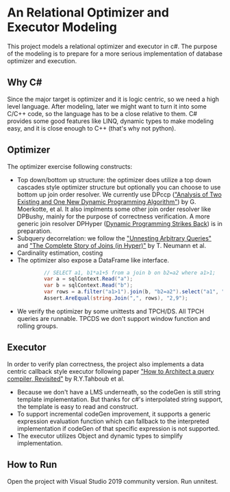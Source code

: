 # An Relational Optimizer and Executor Modeling

This project models a relational optimizer and executor in c#. The purpose of the modeling is to prepare for a more serious implementation of database optimizer and execution.

## Why C#
Since the major target is optimizer and it is logic centric, so we need a high level language.  After modeling, later we might want to turn it into some C/C++ code, so the language has to be a close relative to them.  C# provides some good features like LINQ, dynamic types to make modeling easy, and it is close enough to C++ (that's why not python).

## Optimizer
The optimizer exercise following constructs:
- Top down/bottom up structure: the optimizer does utilize a top down cascades style optimizer structure but optionally you can choose to use bottom up join order resolver.  We currently use DPccp (["Analysis of Two Existing and One New Dynamic Programming Algorithm"](http://www.vldb.org/conf/2006/p930-moerkotte.pdf)) by G. Moerkotte, et al. It also implments some other join order resolver like DPBushy, mainly for the purpose of correctness verification. A more generic join resolver DPHyper ([Dynamic Programming Strikes Back](https://15721.courses.cs.cmu.edu/spring2017/papers/14-optimizer1/p539-moerkotte.pdf)) is in preparation.
- Subquery decorrelation: we follow the ["Unnesting Arbitrary Queries"](https://pdfs.semanticscholar.org/1596/d282b7b6e8723a9780a511c87481df070f7d.pdf) and ["The Complete Story of Joins (in Hyper)"](http://btw2017.informatik.uni-stuttgart.de/slidesandpapers/F1-10-37/paper_web.pdf) by T. Neumann et al. 
- Cardinality estimation, costing
- The optimizer also expose a DataFrame like interface.
```c#
            // SELECT a1, b1*a1+5 from a join b on b2=a2 where a1>1;
            var a = sqlContext.Read("a");
            var b = sqlContext.Read("b");
            var rows = a.filter("a1>1").join(b, "b2=a2").select("a1", "b1*a1+5").show();
            Assert.AreEqual(string.Join(",", rows), "2,9");
```
- We verify the optimizer by some unittests and TPCH/DS. All TPCH queries are runnable. TPCDS we don't support window function and rolling groups.

## Executor
In order to verify plan correctness, the project also implements a data centric callback style executor following paper ["How to Architect a query compiler, Revisited"](https://www.cs.purdue.edu/homes/rompf/papers/tahboub-sigmod18.pdf) by R.Y.Tahboub et al. 
- Because we don't have a LMS underneath, so the codeGen is still string template implementation. But thanks for c#'s interpolated string support, the template is easy to read and construct.
- To support incremental codeGen improvement, it supports a generic expression evaluation function which can fallback to the interpreted implementation if codeGen of that specific expression is not supported.
- The executor utilizes Object and dynamic types to simplify implementation. 

## How to Run
Open the project with Visual Studio 2019 community version. Run unnitest.

